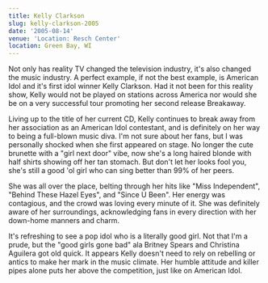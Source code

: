 ```yaml
---
title: Kelly Clarkson
slug: kelly-clarkson-2005
date: '2005-08-14'
venue: 'Location: Resch Center'
location: Green Bay, WI
---
```


Not only has reality TV changed the television industry, it's also changed the music industry. A perfect example, if not the best example, is American Idol and it's first idol winner Kelly Clarkson. Had it not been for this reality show, Kelly would not be played on stations across America nor would she be on a very successful tour promoting her second release Breakaway.

Living up to the title of her current CD, Kelly continues to break away from her association as an American Idol contestant, and is definitely on her way to being a full-blown music diva. I'm not sure about her fans, but I was personally shocked when she first appeared on stage. No longer the cute brunette with a "girl next door" vibe, now she's a long haired blonde with half shirts showing off her tan stomach. But don't let her looks fool you, she's still a good 'ol girl who can sing better than 99% of her peers.

She was all over the place, belting through her hits like "Miss Independent", "Behind These Hazel Eyes", and "Since U Been". Her energy was contagious, and the crowd was loving every minute of it. She was definitely aware of her surroundings, acknowledging fans in every direction with her down-home manners and charm.

It's refreshing to see a pop idol who is a literally good girl. Not that I'm a prude, but the "good girls gone bad" ala Britney Spears and Christina Aguilera got old quick. It appears Kelly doesn't need to rely on rebelling or antics to make her mark in the music climate. Her humble attitude and killer pipes alone puts her above the competition, just like on American Idol.